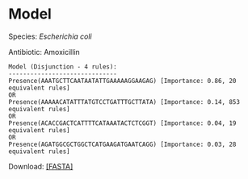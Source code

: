 
# Model

Species: *Escherichia coli*

Antibiotic: Amoxicillin

```
Model (Disjunction - 4 rules):
------------------------------
Presence(AAATGCTTCAATAATATTGAAAAAGGAAGAG) [Importance: 0.86, 20 equivalent rules]
OR
Presence(AAAAACATATTTATGTCCTGATTTGCTTATA) [Importance: 0.14, 853 equivalent rules]
OR
Presence(ACACCGACTCATTTTCATAAATACTCTCGGT) [Importance: 0.04, 19 equivalent rules]
OR
Presence(AGATGGCGCTGGCTCATGAAGATGAATCAGG) [Importance: 0.03, 28 equivalent rules]

```

Download: [[FASTA]](./model.fasta)


